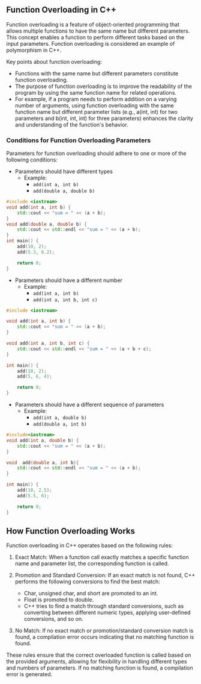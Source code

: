 ## Function Overloading in C++

Function overloading is a feature of object-oriented programming that allows multiple functions to have the same name but different parameters. This concept enables a function to perform different tasks based on the input parameters. Function overloading is considered an example of polymorphism in C++.

Key points about function overloading:
- Functions with the same name but different parameters constitute function overloading.
- The purpose of function overloading is to improve the readability of the program by using the same function name for related operations.
- For example, if a program needs to perform addition on a varying number of arguments, using function overloading with the same function name but different parameter lists (e.g., a(int, int) for two parameters and b(int, int, int) for three parameters) enhances the clarity and understanding of the function's behavior.

### Conditions for Function Overloading Parameters

Parameters for function overloading should adhere to one or more of the following conditions:
- Parameters should have different types
  - Example: 
    - `add(int a, int b)`
    - `add(double a, double b)`

```cpp
#include <iostream>
void add(int a, int b) {
	std::cout << "sum = " << (a + b);
}
void add(double a, double b) {
	std::cout << std::endl << "sum = " << (a + b);
}
int main() {
	add(10, 2);
	add(5.3, 6.2);

	return 0;
}
```
- Parameters should have a different number
  - Example:
    - `add(int a, int b)`
    - `add(int a, int b, int c)`
   
```cpp
#include <iostream>

void add(int a, int b) {
	std::cout << "sum = " << (a + b);
}

void add(int a, int b, int c) {
	std::cout << std::endl << "sum = " << (a + b + c);
}

int main() {
	add(10, 2);
	add(5, 6, 4);

	return 0;
}
```
- Parameters should have a different sequence of parameters
  - Example:
    - `add(int a, double b)`
    - `add(double a, int b)`
   
```cpp
#include<iostream>
void add(int a, double b) {
	std::cout << "sum = " << (a + b);
}

void  add(double a, int b){
	std::cout << std::endl << "sum = " << (a + b);
}

int main() {
	add(10, 2.5);
	add(5.5, 6);

	return 0;
}
```
## How Function Overloading Works

Function overloading in C++ operates based on the following rules:

1. Exact Match: When a function call exactly matches a specific function name and parameter list, the corresponding function is called.

2. Promotion and Standard Conversion: If an exact match is not found, C++ performs the following conversions to find the best match:
   - Char, unsigned char, and short are promoted to an int.
   - Float is promoted to double.
   - C++ tries to find a match through standard conversions, such as converting between different numeric types, applying user-defined conversions, and so on.

3. No Match: If no exact match or promotion/standard conversion match is found, a compilation error occurs indicating that no matching function is found.

These rules ensure that the correct overloaded function is called based on the provided arguments, allowing for flexibility in handling different types and numbers of parameters. If no matching function is found, a compilation error is generated.
